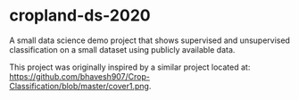# cropland-ds-2020
A small data science demo project that shows supervised and unsupervised classification on a small dataset using publicly available data.

This project was originally inspired by a similar project located at: <link>https://github.com/bhavesh907/Crop-Classification/blob/master/cover1.png</link>.  
